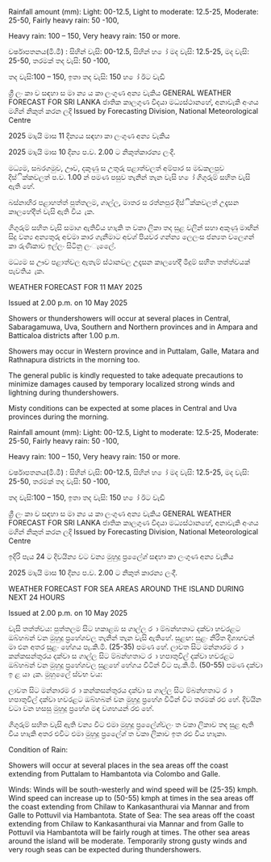 Rainfall amount (mm): Light: 00-12.5, Light to moderate: 12.5-25, Moderate: 25-50, Fairly heavy rain: 50 -100,

Heavy rain: 100 – 150, Very heavy rain: 150 or more.

වර්ෂාපතනය(මි.මී) : සිහින් වැසි: 00-12.5, සිහින් හ ෝ මද වැසි: 12.5-25, මද වැසි: 25-50, තරමක් තද වැසි: 50 -100,

තද වැසි:100 – 150, ඉතා තද වැසි: 150 හ ෝ ඊට වැඩි

ශ්‍රී ලං කා ව සඳහා ස මා න්‍ය ය කා ලංගුණ අන්‍ය වැකිය GENERAL WEATHER FORECAST FOR SRI LANKA ජාතික කාලගුණ විදයා මධ්‍යස්ථානහේ, අනාවැකි අංශය මගින් නිකුත් කරන ලදි Issued by Forecasting Division, National Meteorological Centre

2025 මාැයි මාස 11 දින්‍යය සඳහා කා ලංගුණ අන්‍ය වැකිය

2025 මාැයි මාස 10 දින්‍ය ප.ව. 2.00 ට නිකුත්කාරන්‍ය ලංදී.

මධ්‍යම, සබරගමුව, ඌව, දකුණු ස උතුරු පළාත්වලත් අම්පාර ස මඩකලපුව දිස්ික්කවලත් ප.ව. 1.00 න් පමණ පසුව තැනින් තැන වැසි හ ෝ ගිගුරුම් සහිත වැසි ඇති හේ.

බස්නාහිර පළාහත්ත් පුත්තලම, ගාල්ල, මාතර ස රත්නපුර දිස්ික්කවලත් උදෑසන කාලහේදීත් වැසි ඇති විය ැක.

ගිගුරුම් සහිත වැසි සමාග ඇතිවිය හාැකි ත වකා ලිකා තද සුළ වලින් සහා අකුණු මාඟින් සිදු වන්‍ය අන්‍යතුරු අවමා කාර ගැනීමාට අවශ්‍ පියවර ගන්න්‍ය ලෙලංස ජන්‍යත වලෙගන් කා රුණිකාව ඉල්ලං සිටිනු ලංැලෙේ.

මධ්‍යම ස ඌව පළාත්වල ඇතැම් ස්ථානවල උදෑසන කාලහේදී මීදුම් සහිත තත්ත්වයක් පැවතිය ැක.

WEATHER FORECAST FOR 11 MAY 2025

Issued at 2.00 p.m. on 10 May 2025

Showers or thundershowers will occur at several places in Central, Sabaragamuwa, Uva, Southern and Northern provinces and in Ampara and Batticaloa districts after 1.00 p.m.

Showers may occur in Western province and in Puttalam, Galle, Matara and Rathnapura districts in the morning too.

The general public is kindly requested to take adequate precautions to minimize damages caused by temporary localized strong winds and lightning during thundershowers.

Misty conditions can be expected at some places in Central and Uva provinces during the morning.

Rainfall amount (mm): Light: 00-12.5, Light to moderate: 12.5-25, Moderate: 25-50, Fairly heavy rain: 50 -100,

Heavy rain: 100 – 150, Very heavy rain: 150 or more.

වර්ෂාපතනය(මි.මී) : සිහින් වැසි: 00-12.5, සිහින් හ ෝ මද වැසි: 12.5-25, මද වැසි: 25-50, තරමක් තද වැසි: 50 -100,

තද වැසි:100 – 150, ඉතා තද වැසි: 150 හ ෝ ඊට වැඩි

ශ්‍රී ලං කා ව සඳහා ස මා න්‍ය ය කා ලංගුණ අන්‍ය වැකිය GENERAL WEATHER FORECAST FOR SRI LANKA ජාතික කාලගුණ විදයා මධ්‍යස්ථානහේ, අනාවැකි අංශය මගින් නිකුත් කරන ලදි Issued by Forecasting Division, National Meteorological Centre

ඉදිරි පැය 24 ට දිවයින්‍ය වට වන්‍ය මුහුදු ප්‍රලෙේශ්‍ සඳහා කා ලංගුණ අන්‍ය වැකිය

2025 මාැයි මාස 10 දින්‍ය ප.ව. 2.00 ට නිකුත් කාරන්‍ය ලංදී.

WEATHER FORECAST FOR SEA AREAS AROUND THE ISLAND DURING NEXT 24 HOURS

Issued at 2.00 p.m. on 10 May 2025

වැසි තත්ත්වය: පුත්තලම සිට හකාළඹ ස ගාල්ල ර ා ම්බන්හතාට දක්වා හවරළට ඔබ්හබන් වන මුහුදු ප්‍රහේශවල තැනින් තැන වැසි ඇතිහේ. සුළඟ: සුළං නිරිත දිශාහවන් මා එන අතර සුළං හේගය පැ.කි.මී. (25-35) පමණ හේ. ලාවත සිට මන්නාරම ර ා කන්කසන්තුරය දක්වා ස ගාල්ල සිට ම්බන්හතාට ර ා හපාතුවිල් දක්වා හවරළට ඔබ්හබන් වන මුහුදු ප්‍රහේශවල සුළහේ හේගය විටින් විට පැ.කි.මී. (50-55) පමණ දක්වා ඉ ළ යා ැක. මුහුලෙේ ස්වභ වය:

ලාවත සිට මන්නාරම ර ා කන්කසන්තුරය දක්වා ස ගාල්ල සිට ම්බන්හතාට ර ා හපාතුවිල් දක්වා හවරළට ඔබ්හබන් වන මුහුදු ප්‍රහේශ විටින් විට තරමක් රළු හේ. දිවයින වටා වන හසසු මුහුදු ප්‍රහේශ මඳ වශහයන් රළු හේ.

ගිගුරුම් සහිත වැසි ඇති වන්‍ය විට එමා මුහුදු ප්‍රලෙේශ්‍වලං ත වකා ලිකාව තද සුළ ඇති විය හාැකි අතර එවිට එමා මුහුදු ප්‍රලෙේශ්‍ ත වකා ලිකාව ඉත රළු විය හාැකා.

Condition of Rain:

Showers will occur at several places in the sea areas off the coast extending from Puttalam to Hambantota via Colombo and Galle.

Winds: Winds will be south-westerly and wind speed will be (25-35) kmph. Wind speed can increase up to (50-55) kmph at times in the sea areas off the coast extending from Chilaw to Kankasanthurai via Mannar and from Galle to Pottuvil via Hambantota. State of Sea: The sea areas off the coast extending from Chilaw to Kankasanthurai via Mannar and from Galle to Pottuvil via Hambantota will be fairly rough at times. The other sea areas around the island will be moderate. Temporarily strong gusty winds and very rough seas can be expected during thundershowers.